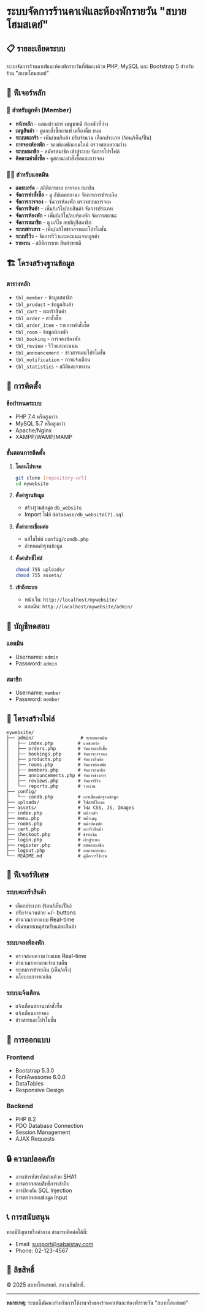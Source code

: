 # ระบบจัดการร้านคาเฟ่และห้องพักรายวัน "สบายโฮมสเตย์"

## 📋 รายละเอียดระบบ

ระบบจัดการร้านคาเฟ่และห้องพักรายวันที่พัฒนาด้วย PHP, MySQL และ Bootstrap 5 สำหรับร้าน "สบายโฮมสเตย์"

## 🎯 ฟีเจอร์หลัก

### 👥 สำหรับลูกค้า (Member)
- **หน้าหลัก** - แสดงข่าวสาร เมนูขายดี ห้องพักที่ว่าง
- **เมนูสินค้า** - ดูและสั่งซื้อกาแฟ เครื่องดื่ม ขนม
- **ระบบตะกร้า** - เพิ่ม/ลบสินค้า ปรับจำนวน เลือกประเภท (ร้อน/เย็น/ปั่น)
- **การจองห้องพัก** - จองห้องพักออนไลน์ ตรวจสอบความว่าง
- **ระบบสมาชิก** - สมัครสมาชิก เข้าสู่ระบบ จัดการโปรไฟล์
- **ติดตามคำสั่งซื้อ** - ดูสถานะคำสั่งซื้อและการจอง

### 👨‍💼 สำหรับแอดมิน
- **แดชบอร์ด** - สถิติการขาย การจอง สมาชิก
- **จัดการคำสั่งซื้อ** - ดู อัปเดตสถานะ จัดการการชำระเงิน
- **จัดการการจอง** - จัดการห้องพัก ตรวจสอบการจอง
- **จัดการสินค้า** - เพิ่ม/แก้ไข/ลบสินค้า จัดการประเภท
- **จัดการห้องพัก** - เพิ่ม/แก้ไข/ลบห้องพัก จัดการสถานะ
- **จัดการสมาชิก** - ดู แก้ไข ลบบัญชีสมาชิก
- **ระบบข่าวสาร** - เพิ่ม/แก้ไขข่าวสารและโปรโมชั่น
- **ระบบรีวิว** - จัดการรีวิวและคะแนนจากลูกค้า
- **รายงาน** - สถิติการขาย สินค้าขายดี

## 🏗️ โครงสร้างฐานข้อมูล

### ตารางหลัก
- `tbl_member` - ข้อมูลสมาชิก
- `tbl_product` - ข้อมูลสินค้า
- `tbl_cart` - ตะกร้าสินค้า
- `tbl_order` - คำสั่งซื้อ
- `tbl_order_item` - รายการคำสั่งซื้อ
- `tbl_room` - ข้อมูลห้องพัก
- `tbl_booking` - การจองห้องพัก
- `tbl_review` - รีวิวและคะแนน
- `tbl_announcement` - ข่าวสารและโปรโมชั่น
- `tbl_notification` - การแจ้งเตือน
- `tbl_statistics` - สถิติและรายงาน

## 🚀 การติดตั้ง

### ข้อกำหนดระบบ
- PHP 7.4 หรือสูงกว่า
- MySQL 5.7 หรือสูงกว่า
- Apache/Nginx
- XAMPP/WAMP/MAMP

### ขั้นตอนการติดตั้ง

1. **โคลนโปรเจค**
   ```bash
   git clone [repository-url]
   cd mywebsite
   ```

2. **ตั้งค่าฐานข้อมูล**
   - สร้างฐานข้อมูล `db_website`
   - Import ไฟล์ `database/db_website(7).sql`

3. **ตั้งค่าการเชื่อมต่อ**
   - แก้ไขไฟล์ `config/condb.php`
   - กำหนดค่าฐานข้อมูล

4. **ตั้งค่าสิทธิ์ไฟล์**
   ```bash
   chmod 755 uploads/
   chmod 755 assets/
   ```

5. **เข้าถึงระบบ**
   - หน้าเว็บ: `http://localhost/mywebsite/`
   - แอดมิน: `http://localhost/mywebsite/admin/`

## 👤 บัญชีทดสอบ

### แอดมิน
- Username: `admin`
- Password: `admin`

### สมาชิก
- Username: `member`
- Password: `member`

## 📁 โครงสร้างไฟล์

```
mywebsite/
├── admin/                 # ระบบแอดมิน
│   ├── index.php         # แดชบอร์ด
│   ├── orders.php        # จัดการคำสั่งซื้อ
│   ├── bookings.php      # จัดการการจอง
│   ├── products.php      # จัดการสินค้า
│   ├── rooms.php         # จัดการห้องพัก
│   ├── members.php       # จัดการสมาชิก
│   ├── announcements.php # จัดการข่าวสาร
│   ├── reviews.php       # จัดการรีวิว
│   └── reports.php       # รายงาน
├── config/
│   └── condb.php         # การเชื่อมต่อฐานข้อมูล
├── uploads/              # ไฟล์อัปโหลด
├── assets/               # ไฟล์ CSS, JS, Images
├── index.php             # หน้าหลัก
├── menu.php              # หน้าเมนู
├── rooms.php             # หน้าห้องพัก
├── cart.php              # ตะกร้าสินค้า
├── checkout.php          # ชำระเงิน
├── login.php             # เข้าสู่ระบบ
├── register.php          # สมัครสมาชิก
├── logout.php            # ออกจากระบบ
└── README.md             # คู่มือการใช้งาน
```

## 🔧 ฟีเจอร์พิเศษ

### ระบบตะกร้าสินค้า
- เลือกประเภท (ร้อน/เย็น/ปั่น)
- ปรับจำนวนด้วย +/- buttons
- คำนวณราคาแบบ Real-time
- เพิ่มหมายเหตุสำหรับแต่ละสินค้า

### ระบบจองห้องพัก
- ตรวจสอบความว่างแบบ Real-time
- คำนวณราคาตามจำนวนคืน
- ระบบการชำระเงิน (เต็ม/ครึ่ง)
- นโยบายการยกเลิก

### ระบบแจ้งเตือน
- แจ้งเตือนสถานะคำสั่งซื้อ
- แจ้งเตือนการจอง
- ข่าวสารและโปรโมชั่น

## 🎨 การออกแบบ

### Frontend
- Bootstrap 5.3.0
- FontAwesome 6.0.0
- DataTables
- Responsive Design

### Backend
- PHP 8.2
- PDO Database Connection
- Session Management
- AJAX Requests

## 🔒 ความปลอดภัย

- การเข้ารหัสรหัสผ่านด้วย SHA1
- การตรวจสอบสิทธิ์การเข้าถึง
- การป้องกัน SQL Injection
- การตรวจสอบข้อมูล Input

## 📞 การสนับสนุน

หากมีปัญหาหรือคำถาม สามารถติดต่อได้ที่:
- Email: support@sabaistay.com
- Phone: 02-123-4567

## 📄 ลิขสิทธิ์

© 2025 สบายโฮมสเตย์. สงวนลิขสิทธิ์.

---

**หมายเหตุ**: ระบบนี้พัฒนาสำหรับการใช้งานจริงของร้านคาเฟ่และห้องพักรายวัน "สบายโฮมสเตย์" 